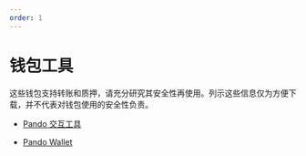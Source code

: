 ```yaml
---
order: 1
---
```


# 钱包工具

这些钱包支持转账和质押，请充分研究其安全性再使用。列示这些信息仅为方便下载，并不代表对钱包使用的安全性负责。

- [Pando 交互工具](https://www.npmjs.com/package/@plugchain/tools)

- [Pando Wallet](https://www.plugchain.network/v2/downloadApp)
